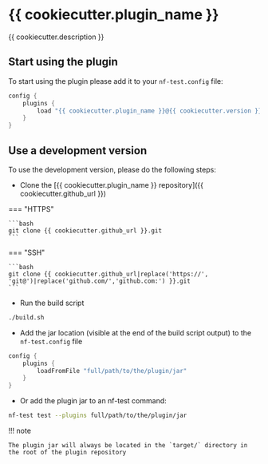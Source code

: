 # {{ cookiecutter.plugin_name }}

{{ cookiecutter.description }}

## Start using the plugin

To start using the plugin please add it to your `nf-test.config` file:

```groovy title="nf-test.config"
config {
    plugins {
        load "{{ cookiecutter.plugin_name }}@{{ cookiecutter.version }}"
    }
}
```

## Use a development version

To use the development version, please do the following steps:

- Clone the [{{ cookiecutter.plugin_name }} repository]({{ cookiecutter.github_url }})

=== "HTTPS"

    ```bash
    git clone {{ cookiecutter.github_url }}.git
    ```

=== "SSH"

    ```bash
    git clone {{ cookiecutter.github_url|replace('https://', 'git@')|replace('github.com/','github.com:') }}.git
    ```

- Run the build script

```bash
./build.sh
```

- Add the jar location (visible at the end of the build script output) to the `nf-test.config` file

```groovy title="nf-test.config"
config {
    plugins {
        loadFromFile "full/path/to/the/plugin/jar"
    }
}
```

- Or add the plugin jar to an nf-test command:

```bash title="Terminal"
nf-test test --plugins full/path/to/the/plugin/jar
```

!!! note

    The plugin jar will always be located in the `target/` directory in the root of the plugin repository


